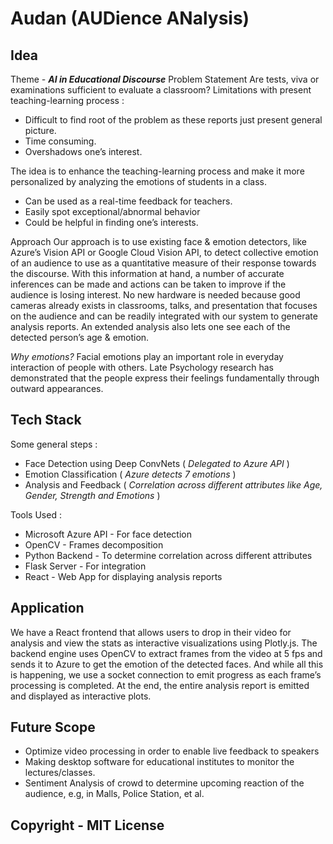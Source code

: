 # Audan (AUDience ANalysis)

## Idea

Theme *-* ***AI in Educational Discourse***
Problem Statement
Are tests, viva or examinations sufficient to evaluate a classroom? Limitations with present teaching-learning process :

- Difficult to find root of the problem as these reports just present general picture.
- Time consuming.
- Overshadows one’s interest.

The idea is to enhance the teaching-learning process and make it more personalized by analyzing the emotions of students in a class.

- Can be used as a real-time feedback for teachers.
- Easily spot exceptional/abnormal behavior 
- Could be helpful in finding one’s interests.

Approach
Our approach is to use existing face & emotion detectors, like Azure’s Vision API or Google Cloud Vision API, to detect collective emotion of an audience to use as a quantitative measure of their response towards the discourse.  With this information at hand, a number of accurate inferences can be made and actions can be taken to improve if the audience is losing interest. No new hardware is needed because good cameras already exists in classrooms, talks, and presentation that focuses on the audience and can be readily integrated with our system to generate analysis reports. An extended analysis also lets one see each of the detected person’s age & emotion.

*Why emotions?*
Facial emotions play an important role in everyday interaction of people with others. Late Psychology research has demonstrated that the people express their feelings fundamentally through outward appearances.


## Tech Stack

Some general steps :

- Face Detection using Deep ConvNets ( *Delegated to Azure API* )
- Emotion Classification ( *Azure detects 7 emotions* )
- Analysis and Feedback ( *Correlation across different attributes like Age, Gender, Strength and Emotions* )

Tools Used :

- Microsoft Azure API - For face detection
- OpenCV - Frames decomposition
- Python Backend - To determine correlation across different attributes
- Flask Server - For integration
- React - Web App for displaying analysis reports


## Application

We have a React frontend that allows users to drop in their video for analysis and view the stats as interactive visualizations using Plotly.js. The backend engine uses OpenCV to extract frames from the video at 5 fps and sends it to Azure to get the emotion of the detected faces. And while all this is happening, we use a socket connection to emit progress as each frame’s processing is completed. At the end, the entire analysis report is emitted and displayed as interactive plots. 


## Future Scope
- Optimize video processing in order to enable live feedback to speakers
- Making desktop software for educational institutes to monitor the lectures/classes.
- Sentiment Analysis of crowd to determine upcoming reaction of the audience, e.g, in Malls, Police Station, et al.


## Copyright - MIT License 

